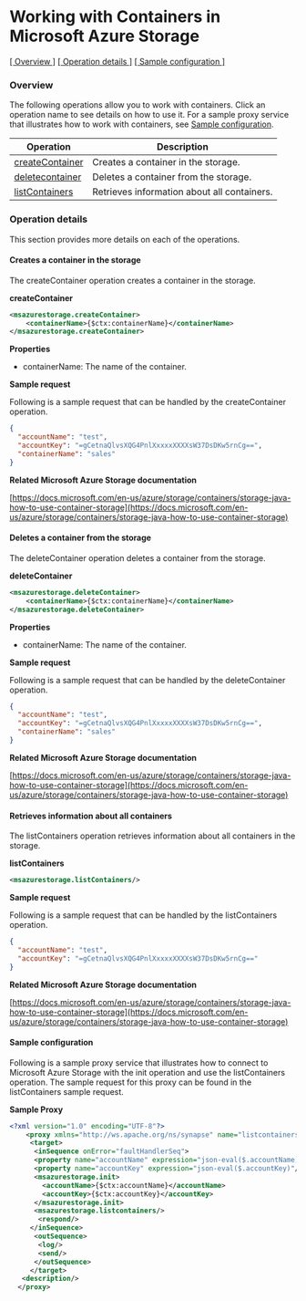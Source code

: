 # Working with Containers in Microsoft Azure Storage

[[  Overview ]](#overview)  [[ Operation details ]](#operation-details)  [[  Sample configuration  ]](#sample-configuration)

### Overview 

The following operations allow you to work with containers. Click an operation name to see details on how to use it.
For a sample proxy service that illustrates how to work with containers, see [Sample configuration](#sample-configuration).

| Operation        | Description |
| ------------- |-------------|
| [createContainer](#creates-a-container-in-the-storage)    | Creates a container in the storage. |
| [deletecontainer](#deletes-a-container-from-the-storage)      | Deletes a container from the storage.     |
| [listContainers](#retrieves-information-about-all-containers)    | Retrieves information about all containers. |

### Operation details

This section provides more details on each of the operations.

#### Creates a container in the storage

The createContainer operation creates a container in the storage.

**createContainer**
```xml
<msazurestorage.createContainer>
    <containerName>{$ctx:containerName}</containerName>
</msazurestorage.createContainer>
```

**Properties**
* containerName: The name of the container.

**Sample request**

Following is a sample request that can be handled by the createContainer operation.

```json
{
  "accountName": "test",
  "accountKey": "=gCetnaQlvsXQG4PnlXxxxxXXXXsW37DsDKw5rnCg==",
  "containerName": "sales"
}
```

**Related Microsoft Azure Storage documentation**

[https://docs.microsoft.com/en-us/azure/storage/containers/storage-java-how-to-use-container-storage](https://docs.microsoft.com/en-us/azure/storage/containers/storage-java-how-to-use-container-storage)

#### Deletes a container from the storage

The deleteContainer operation deletes a container from the storage.

**deleteContainer**
```xml
<msazurestorage.deleteContainer>
    <containerName>{$ctx:containerName}</containerName>
</msazurestorage.deleteContainer>
```

**Properties**
* containerName: The name of the container.

**Sample request**

Following is a sample request that can be handled by the deleteContainer operation.

```json
{
  "accountName": "test",
  "accountKey": "=gCetnaQlvsXQG4PnlXxxxxXXXXsW37DsDKw5rnCg==",
  "containerName": "sales"
}
```
**Related Microsoft Azure Storage documentation**

[https://docs.microsoft.com/en-us/azure/storage/containers/storage-java-how-to-use-container-storage](https://docs.microsoft.com/en-us/azure/storage/containers/storage-java-how-to-use-container-storage)

#### Retrieves information about all containers

The listContainers operation retrieves information about all containers in the storage.

**listContainers**
```xml
<msazurestorage.listContainers/>
```

**Sample request**

Following is a sample request that can be handled by the listContainers operation.

```json
{
  "accountName": "test",
  "accountKey": "=gCetnaQlvsXQG4PnlXxxxxXXXXsW37DsDKw5rnCg=="
}
```
**Related Microsoft Azure Storage documentation**

[https://docs.microsoft.com/en-us/azure/storage/containers/storage-java-how-to-use-container-storage](https://docs.microsoft.com/en-us/azure/storage/containers/storage-java-how-to-use-container-storage)


#### Sample configuration

Following is a sample proxy service that illustrates how to connect to Microsoft Azure Storage with the init operation and use the listContainers operation. The sample request for this proxy can be found in the listContainers sample request.

**Sample Proxy**
```xml
<?xml version="1.0" encoding="UTF-8"?>
    <proxy xmlns="http://ws.apache.org/ns/synapse" name="listcontainers" transports="https,http" statistics="disable" trace="disable" startOnLoad="true">
     <target>
      <inSequence onError="faultHandlerSeq">
      <property name="accountName" expression="json-eval($.accountName)"/>
      <property name="accountKey" expression="json-eval($.accountKey)"/>
      <msazurestorage.init>
        <accountName>{$ctx:accountName}</accountName>
        <accountKey>{$ctx:accountKey}</accountKey>
      </msazurestorage.init>
      <msazurestorage.listcontainers/>
       <respond/>
     </inSequence>
      <outSequence>
       <log/>
       <send/>
      </outSequence>
     </target>
   <description/>
  </proxy>
```